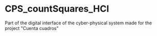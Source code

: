 # CPS_countSquares_HCI
Part of the digital interface of the cyber-physical system made for the project "Cuenta cuadros"
